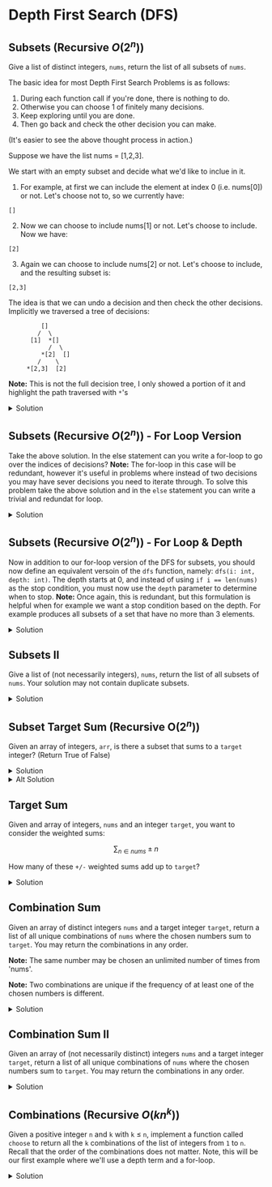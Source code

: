 # Depth First Search (DFS)

## Subsets (Recursive $O(2^n)$)

Give a list of distinct integers, `nums`, return the list of all subsets of `nums`.

The basic idea for most Depth First Search Problems is as follows:

1. During each function call if you're done, there is nothing to do.
2. Otherwise you can choose 1 of finitely many decisions.
3. Keep exploring until you are done. 
4. Then go back and check the other decision you can make.

(It's easier to see the above thought process in action.)

Suppose we have the list nums = [1,2,3].

We start with an empty subset and decide what we'd like to inclue in it.

1. For example, at first we can include the element at index 0 (i.e. nums[0]) or not. Let's choose not to, so we currently have:

```
[]
```

2. Now we can choose to include nums[1] or not. Let's choose to include. Now we have: 

```
[2]
```

3. Again we can choose to include nums[2] or not. Let's choose to include, and the resulting subset is:

```
[2,3]
```

The idea is that we can undo a decision and then check the other decisions.
Implicitly we traversed a tree of decisions:

```
         []
        /  \
      [1]  *[]
           /  \
         *[2]  []
        /    \
     *[2,3]  [2]
```
**Note:** This is not the full decision tree, I only showed a portion of it and 
highlight the path traversed with `*`'s

<details>
<summary>Solution</summary>

<pre><code class="language-python">
def subsets(nums: List[int]) -> List[List[int]]:
    res = [] # the result is going to be list of subsets
    subset = [] # a specific subset we'll construct

    dfs(i: int) -> None:
        ''' 
        At index i, we make a choice to add nums[i] to subset or not
        '''
        if i == len(nums): # if you reached the end of nums
            res.append(subset.copy())
            return
        else:              # you didn't exhause all your choices yet
            subset.append(nums[i])
            dfs(i+1)       # go to the next index: i+1

            # this gets called once dfs(i+1) returned. 
            # so undo adding nums[i]
            subset.pop() 

            # now we are on the path where we decided not to include nums[i]
            dfs(i+1) 
    dfs(0) # start the algorithm as index 0

    return res # dfs(0) has finished and res is populated with all the subsets of nums
print(subsets([1,2,3]))
</code></pre>
</details>

## Subsets (Recursive $O(2^n)$) - For Loop Version

Take the above solution. In the else statement can you write a for-loop to 
go over the indices of decisions? **Note:** The for-loop in this case will 
be redundant, however it's useful in problems where instead of two decisions 
you may have sever decisions you need to iterate through. To solve this problem take the above solution and in the `else` statement you can write 
a trivial and redundat for loop.

<details>
<summary>Solution</summary>

<pre><code class="language-python">
def subsets(nums: List[int]) -> List[List[int]]:
    res = []
    subset = []

    dfs(i: int) -> None:
        if i == len(nums):
            res.append(subset.copy())
            return
        else:
            for j in range(i+1, i+2):
                subset.append(nums[i])
                dfs(j)
                subset.pop() 
                dfs(j) 
    dfs(0)
    return res
print(subsets([1,2,3]))
</code></pre>
</details>

## Subsets (Recursive $O(2^n)$) - For Loop & Depth

Now in addition to our for-loop version of the DFS for subsets, you should 
now define an equivalent versoin of the `dfs` function, namely: `dfs(i: int, depth: int)`. The depth starts at 0, and instead of using `if i == len(nums)` 
as the stop condition, you must now use the `depth` parameter to determine 
when to stop. **Note:** Once again, this is redundant, but this formulation 
is helpful when for example we want a stop condition based on the depth. 
For example produces all subsets of a set that have no more than 3 elements.

<details>
<summary>Solution</summary>

<pre><code class="language-python">
def subsets(nums: List[int]) -> List[List[int]]:
    res = []
    subset = []
    dfs(i: int, depth: int) -> None:
        if depth == len(nums):
            res.append(subset.copy())
            return
        else:
            for j in range(i+1, i+2):
                subset.append(nums[i])
                dfs(j, depth+1)
                subset.pop() 
                dfs(j, depth+1) 
    dfs(0, 0)
    return res
print(subsets([1,2,3]))
</code></pre>
</details>

## Subsets II

Give a list of (not necessarily integers), `nums`, return the list of all subsets of `nums`.
Your solution may not contain duplicate subsets.

<details>
<summary>Solution</summary>

<pre><code class="language-python">
def subsets_no_dup(nums: List[int]) -> List[List[int]]:
    nums.sort()
    res = []
    tmp = []
    def dfs(i: int) -> None:
    if i == len(nums):
        if tmp not in res:
            res.append(tmp.copy())
            return
        else:
            return
    else:
        tmp.append(nums[i])
        dfs(i+1)
        tmp.pop()
        dfs(i+1)
    dfs(0)
    return res
</code></pre>
</details>



## Subset Target Sum (Recursive O($2^n$))

Given an array of integers, `arr`, is there a subset that sums to a `target` integer? (Return True of False)

<details>
<summary>Solution</summary>

<pre><code class="language-python">
def subset_sum(arr: List[int], target: int) -> bool:
    def dfs(i: int, curr_sum: int) -> bool:
        if i == len(arr):
            return curr_sum == target
        else:
            return dfs(i+1, curr_sum + arr[i]) or dfs(i+1, curr_sum)
    return dfs(0, 0)
print(subset_sum(arr=[2,5,6,9], target=9))
print(subset_sum(arr=[2,5], target=9))
</code></pre>
</details>

<details>
<summary>Alt Solution</summary>
Note that in the previous solution we had curr_sum which if we increment to 
the target we return True. A completely equivalent way of doing this is 
to pass in target and decrement and if we hit 0 we return True.
<pre><code class="language-python">
def subset_sum(arr: List[int], target: int) -> bool:
    def dfs(i: int, target: int) -> bool:
        if i == len(arr):
            return target == 0
        else:
            return dfs(i+1, target - arr[i]) or dfs(i+1, target)
    return dfs(0, target)
print(subset_sum(arr=[2,5,6,9], target=9))
print(subset_sum(arr=[2,5], target=9))
</code></pre>
</details>

## Target Sum

Given and array of integers, `nums` and an integer `target`, you want to consider the weighted 
sums:

 $$\sum_{n \in nums} \pm n$$

How many of these `+/-` weighted sums add up to `target`?

<details>
<summary>Solution</summary>
<pre><code class="language-python">
def target_sum(nums: List[int], target: int) -> int:
    count = [0]
    def dfs(i: int, cur_sum: int) -> None:
        if i == len(nums):
            if cur_sum == target:
                count[0] += 1
                return
        else:
            dfs(i+1, cur_sum + nums[i])
            dfs(i+1, cur_sum - nums[i])
    dfs(0,0)
    return count[0]
</code></pre>
</details>



## Combination Sum

Given an array of distinct integers `nums` and a target integer `target`, return a list of all 
unique combinations of `nums` where the chosen numbers sum to `target`. You may return the 
combinations in any order. 

**Note:** The same number may be chosen an unlimited number of times from 'nums'. 

**Note:** Two combinations are unique if the frequency of at least one of the chosen numbers is 
different.

<details>
<summary>Solution</summary>
<pre><code class="language-python">
def combination_sum(nums: List[int], target: int) -> List[List[int]]:
    res = []
    tmp = []
    def dfs(i: int, cur_sum: int) -> None:
        if cur_sum == target:
            res.append(tmp.copy())
            return
        if i == len(nums) or cur_sum > target:
            return
        tmp.append(nums[i])
        dfs(i, cur_sum + nums[i])
        tmp.pop()
        dfs(i+1, cur_sum)
    dfs(0,0)
    return res
print(combination_sum([2,3,6,7], 7))
</code></pre>
</details>

## Combination Sum II

Given an array of (not necessarily distinct) integers `nums` and a target integer `target`, return a list of all unique combinations of `nums` where the chosen numbers sum to `target`. You may return the combinations in any order.

<details>
<summary>Solution</summary>
<pre><code class="language-python">
def combination_sum(nums: List[int], target: int) -> List[List[int]]:
    nums.sort()
    res = []
    tmp = []
    def dfs(i: int, cur_sum: int) -> None:
        if cur_sum == target and tmp not in res:
            res.append(tmp.copy())
            return
        if i == len(nums) or cur_sum > target:
            return
        tmp.append(nums[i])
        dfs(i, cur_sum + nums[i])
        tmp.pop()
        dfs(i+1, cur_sum)
    dfs(0,0)
    return res
print(combination_sum([2,3,6,7], 7))
</code></pre>
</details>









## Combinations (Recursive $O(kn^k)$)

Given a positive integer `n` and `k` with `k` $\leq$ `n`, implement a function 
called `choose` to return all the `k` combinations of the list of integers from `1` to `n`. Recall that the order of the combinations does not matter. Note, this will be our first example where we'll use a depth term and a for-loop.

<details>
<summary>Solution</summary>
<pre><code class="language-python">
# The problem is equivalent to the subset problem if k = n.
# But if k is less than n, we need to limit the depth so that we construct
# subsets of size no larger than 
# But to ensure that the subsets have no less than k elements, we must run 
# a for-loop to keep adding elements to our set until we reach the desired 
# size, k.
def choose(n: int, k: int) -> List[List[int]]:
    ls = [i for i in range(1, n+1)]
    res = []
    tmp = []
    def dfs(i: int, depth: int) -> None:
        if depth == k:
            res.append(tmp.copy())
            return
        else:
            for j in range(i, n):
                # add an element
                tmp.append(ls[j])
                # call the function again, we still need to add elements
                dfs(j+1, depth+1)
                tmp.pop()
    dfs(0, 0)
    return res
print(choose(4,2))
</code></pre>
</details>








